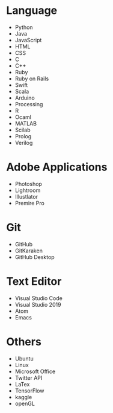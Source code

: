 # Language
* Python
* Java
* JavaScript
* HTML
* CSS
* C
* C++
* Ruby
* Ruby on Rails
* Swift
* Scala
* Arduino
* Processing
* R
* Ocaml
* MATLAB
* Scilab
* Prolog
* Verilog


# Adobe Applications
* Photoshop
* Lightroom
* Illustlator
* Premire Pro

# Git
* GitHub
* GitKaraken
* GitHub Desktop

# Text Editor
* Visual Studio Code
* Visual Studio 2019
* Atom
* Emacs

# Others
* Ubuntu
* Linux
* Microsoft Office
* Twitter API
* LaTex
* TensorFlow
* kaggle 
* openGL
